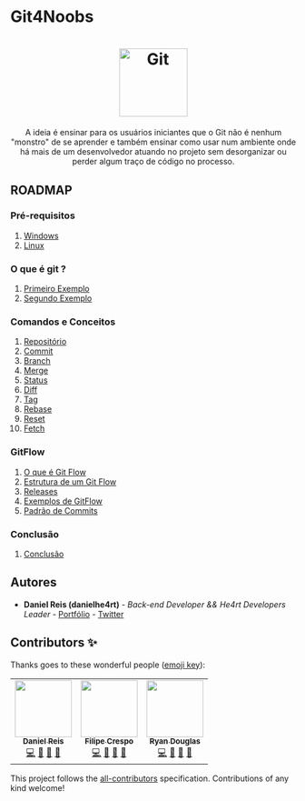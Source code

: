 # Git4Noobs
<h1 align="center">
  <img src="/images//git.svg" alt="Git" width="120px" />
</h1>

<p align="center">A ideia é ensinar para os usuários iniciantes que o Git não é nenhum "monstro" de se aprender e também ensinar como usar num ambiente onde há mais de um desenvolvedor atuando no projeto sem desorganizar ou perder algum traço de código no processo.</p>

## ROADMAP 

### Pré-requisitos

1. [Windows](/1-pre-requisitos/windows.md)
2. [Linux](/1-pre-requisitos/linux.md)

### O que é git ?

1. [Primeiro Exemplo](/2-o-que-e-git/primeiro-exemplo.md)
2. [Segundo Exemplo](/2-o-que-e-git/segundo-exemplo.md)

### Comandos e Conceitos

1.  [Repositório](/3-comandos/repositorio.md)
2.  [Commit](/3-comandos/commit.md)
3.  [Branch](/3-comandos/branch.md)
4.  [Merge](/3-comandos/merge.md)
5.  [Status](/3-comandos/status.md)
6.  [Diff](/3-comandos/diff.md)
7.  [Tag](/3-comandos/tag.md)
8.  [Rebase](/3-comandos/rebase.md)
9.  [Reset](/3-comandos/reset.md)
10. [Fetch](/3-comandos/fetch.md)

### GitFlow

1. [O que é Git Flow](/4-gitflow/o-que-e-gitflow.md)
2. [Estrutura de um Git Flow](/4-gitflow/estrutura.md)
3. [Releases](/4-gitflow/releases.md)
4. [Exemplos de GitFlow](/4-gitflow/exemplos.md)
5. [Padrão de Commits](/4-gitflow/padrao-commit.md)

### Conclusão

1. [Conclusão](/conclusao.md/)

## Autores

- **Daniel Reis (danielhe4rt)** - _Back-end Developer && He4rt Developers Leader_ - [Portfólio](https://danielheart.dev) - [Twitter](https://twitter.com/danielhe4rt)

## Contributors ✨

Thanks goes to these wonderful people ([emoji key](https://allcontributors.org/docs/en/emoji-key)):

<!-- ALL-CONTRIBUTORS-LIST:START - Do not remove or modify this section -->
<!-- prettier-ignore-start -->
<!-- markdownlint-disable -->
<table>
  <tr>
    <td align="center"><a href="https://danielheart.dev"><img src="https://avatars3.githubusercontent.com/u/6912596?v=4" width="100px;" alt=""/><br /><sub><b>Daniel Reis</b></sub></a><br /><a href="https://github.com/DanielHe4rt/git4noobs/commits?author=DanielHe4rt" title="Code">💻</a> <a href="#maintenance-DanielHe4rt" title="Maintenance">🚧</a> <a href="#ideas-DanielHe4rt" title="Ideas, Planning, & Feedback">🤔</a> <a href="https://github.com/DanielHe4rt/git4noobs/pulls?q=is%3Apr+reviewed-by%3ADanielHe4rt" title="Reviewed Pull Requests">👀</a></td>
    <td align="center"><a href="https://github.com/filipe-crespo"><img src="https://avatars2.githubusercontent.com/u/22672919?v=4" width="100px;" alt=""/><br /><sub><b>Filipe Crespo</b></sub></a><br /><a href="https://github.com/DanielHe4rt/git4noobs/commits?author=filipe-crespo" title="Code">💻</a> <a href="#maintenance-filipe-crespo" title="Maintenance">🚧</a> <a href="#ideas-filipe-crespo" title="Ideas, Planning, & Feedback">🤔</a> <a href="https://github.com/DanielHe4rt/git4noobs/pulls?q=is%3Apr+reviewed-by%3Afilipe-crespo" title="Reviewed Pull Requests">👀</a></td>
    <td align="center"><a href="https://github.com/Ryandgs"><img src="https://avatars1.githubusercontent.com/u/43894463?v=4" width="100px;" alt=""/><br /><sub><b>Ryan Douglas</b></sub></a><br /><a href="https://github.com/DanielHe4rt/git4noobs/commits?author=Ryandgs" title="Code">💻</a> <a href="#maintenance-Ryandgs" title="Maintenance">🚧</a> <a href="#ideas-Ryandgs" title="Ideas, Planning, & Feedback">🤔</a> <a href="https://github.com/DanielHe4rt/git4noobs/pulls?q=is%3Apr+reviewed-by%3ARyandgs" title="Reviewed Pull Requests">👀</a></td>
  </tr>
</table>

<!-- markdownlint-enable -->
<!-- prettier-ignore-end -->
<!-- ALL-CONTRIBUTORS-LIST:END -->

This project follows the [all-contributors](https://github.com/all-contributors/all-contributors) specification. Contributions of any kind welcome!
